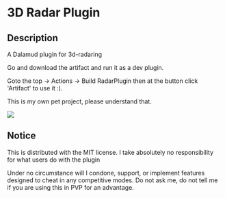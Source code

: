 # 3D Radar Plugin
## Description
A Dalamud plugin for 3d-radaring

Go and download the artifact and run it as a dev plugin. 

Goto the top -> Actions -> Build RadarPlugin then at the button click 'Artifact' to use it :).

This is my own pet project, please understand that.

![](https://i.imgur.com/jPlpQ7C.png)

## Notice
This is distributed with the MIT license. I take absolutely no responsibility for what users do with the plugin

Under no circumstance will I condone, support, or implement features designed to cheat in any competitive modes.
Do not ask me, do not tell me if you are using this in PVP for an advantage.